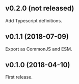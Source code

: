 ## v0.2.0 (not released)

Add Typescript definitions.

## v0.1.1 (2018-07-09)

Export as CommonJS and ESM.

## v0.1.0 (2018-04-10)

First release.

